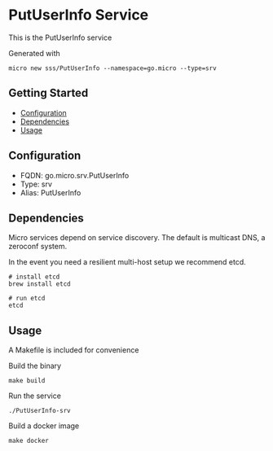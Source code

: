# PutUserInfo Service

This is the PutUserInfo service

Generated with

```
micro new sss/PutUserInfo --namespace=go.micro --type=srv
```

## Getting Started

- [Configuration](#configuration)
- [Dependencies](#dependencies)
- [Usage](#usage)

## Configuration

- FQDN: go.micro.srv.PutUserInfo
- Type: srv
- Alias: PutUserInfo

## Dependencies

Micro services depend on service discovery. The default is multicast DNS, a zeroconf system.

In the event you need a resilient multi-host setup we recommend etcd.

```
# install etcd
brew install etcd

# run etcd
etcd
```

## Usage

A Makefile is included for convenience

Build the binary

```
make build
```

Run the service
```
./PutUserInfo-srv
```

Build a docker image
```
make docker
```